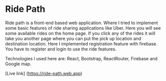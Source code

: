 # Ride Path

Ride path is a front-end based web application. Where I tried to implement some basic features of ride sharing applications like Uber.
Here you will see some available rides on the home page. If you click any of the rides it will take you another page where you can put the pick up location and destination location.
Here I implemented registration feature with firebase. You have to register and login to use the ride features.

Technologies I used here are: React, Bootstrap, ReactRouter, Firebase and Google map.

[Live link] (https://ride-path.web.app)

